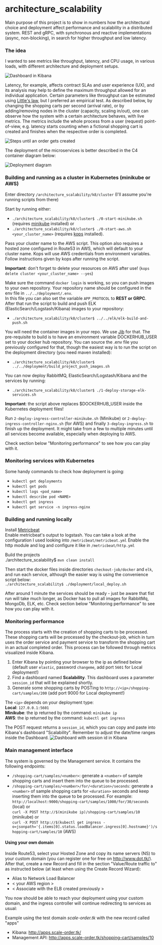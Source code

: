 # architecture_scalability

Main purpose of this project is to show in numbers how the architectural choice and deployment affect performance and scalability in a distributed system.
REST and gRPC, with synchronous and reactive implementations (async, non-blocking), in search for higher throughput and low latency.

### The idea
I wanted to see metrics like throughput, latency, and CPU usage, in various loads, with different architecture and deployment setups. 

![Dashboard in Kibana](https://github.com/daniloteodoro/architecture_scalability/blob/main/docs/scalability_dashboard_730tps.png?raw=true)

Latency, for example, affects contract SLAs and user experience (UX), and its analysis may help to define the maximum throughput allowed for an individual application.
Certain parameters like throughput can be estimated using [Little's law](https://en.wikipedia.org/wiki/Little%27s_law), but I preferred an empirical test.
As described below, by changing the shopping carts per second (arrival rate), or by adding/removing nodes in the cluster (capacity, scaling in/out), one can 
observe how the system with a certain architecture behaves, with live metrics. The metrics include the whole process from a user (request) point-of-view, e.g. latency starts counting 
when a fictional shopping cart is created and finishes when the respective order is completed.

![Steps until an order gets created](https://github.com/daniloteodoro/architecture_scalability/blob/main/docs/ProcessOrder-sequence-diagram.png?raw=true)

The deployment of the microservices is better described in the C4 container diagram below:

![Deployment diagram](https://github.com/daniloteodoro/architecture_scalability/blob/main/docs/container-diagram.png?raw=true)

### Building and running as a cluster in Kubernetes (minikube or AWS)
Enter directory `/architecture_scalability/k8/cluster` (I'll assume you're running scripts from there) <br>

Start by running either: <br>
* `./architecture_scalability/k8/cluster$ ./0-start-minikube.sh` (requires [minikube](https://minikube.sigs.k8s.io/docs/start/) installed) or <br>
* `./architecture_scalability/k8/cluster$ ./0-start-aws.sh <your_cluster_name>` (requires [kops](https://kops.sigs.k8s.io/getting_started/install/) installed).

Pass your cluster name to the AWS script. This option also requires a hosted zone configured in Route53 in AWS, which will default to your cluster name.
Kops will use AWS credentials from environment variables. Follow instructions given by kops after running the script.

**Important**: don't forget to delete your resources on AWS after use! (`kops delete cluster <your_cluster_name> --yes`)

Make sure the command `docker login` is working, so you can push images to your own repository.
Your repository name should be configured in the env file in `../../deployment/.env`. <br>
In this file you can also set the variable `APP_PROTOCOL` to **REST or GRPC**. <br>
After that run the script to build and push ELK (ElasticSearch/Logstash/Kibana) images to your repository:

* `./architecture_scalability/k8/cluster$ ../../elk/elk-build-and-push.sh`

You will need the container images in your repo. We use [Jib](https://github.com/GoogleContainerTools/jib) for that. 
The pre-requisite to build is to have an environment variable DOCKERHUB_USER set to your docker hub repository.
You can source the .env file you previously configured for that, though the easiest way is to run the script on the deployment directory (you need maven installed):

* `./architecture_scalability/k8/cluster$ ../../deployment/build_project_push_images.sh`

You can now deploy RabbitMQ, ElasticSearch/Logstash/Kibana and the services by running: <br>
* `./architecture_scalability/k8/cluster$ ./1-deploy-storage-elk-services.sh` <br>

**Important**: the script above replaces $DOCKERHUB_USER inside the Kubernetes deployment files!

Run `2-deploy-ingress-controller-minikube.sh` (Minikube) or `2-deploy-ingress-controller-nginx.sh` (for AWS) and finally `3-deploy-ingress.sh` to finish up the deployment.
It might take from a few to multiple minutes until all services become available, especially when deploying to AWS. <br>

Check section below "Monitoring performance" to see how you can play with it.

### Monitoring services with Kubernetes
Some handy commands to check how deployment is going: <br>
 * `kubectl get deployments`
* `kubectl get pods`
* `kubectl logs <pod_name>`
* `kubectl describe pod <NAME>`
* `kubectl get ingress`
* `kubectl get service -n ingress-nginx`

### Building and running locally

Install [Metricbeat](https://www.elastic.co/guide/en/beats/metricbeat/6.8/metricbeat-installation.html) <br>
Enable metricbeat's output to logstash. You can take a look at the configuration I used looking into `/metricbeat/metricbeat.yml`
Enable the http module and log and configure it like in `/metricbeat/http.yml`

Build the projects <br>
./architecture_scalability$ `mvn clean install`

Then start the docker files inside directories `checkout-job/docker` and `elk`, and run each service, although the easier way is using the convenience script below: <br>
`./architecture_scalability$ ./deployment/local_deploy.sh`

After around 1 minute the services should be ready - just be aware that fist run will take much longer, as Docker has to pull all images for RabbitMq, MongoDb, ELK, etc. 
Check section below "Monitoring performance" to see how you can play with it.

### Monitoring performance
The process starts with the creation of shopping carts to be processed. These shopping carts will be processed by the 
checkout-job, which in turn uses the order service and payment service to transform the shopping cart in an actual completed order.
This process can be followed through metrics visualized inside Kibana.

1. Enter Kibana by pointing your browser to the ip as defined below (default user `elastic`, password `changeme`, add port `5601` for Local deployment!)
2. Find a dashboard named **Scalability**. This dashboard uses a parameter `session_id` that will be explained shortly.
3. Generate some shopping carts by POSTing to `http://<ip>/shopping-cart/samples/200` (add port 9000 for Local deployment!)

The `<ip>` depends on your deployment type: <br>
**Local**: `127.0.0.1:5601` <br>
**Minikube**: the ip returned by the command: `minikube ip` <br>
**AWS**: the ip returned by the command: `kubectl get ingress`

The POST request returns a `session_id`, which you can copy and paste into Kibana's dashboard "Scalability".
Remember to adjust the date/time ranges inside the Dashboard.
![Dashboard with session id in Kibana](https://github.com/daniloteodoro/architecture_scalability/blob/main/docs/kibana_dashboard_sessionid.png?raw=true)

### Main management interface
The system is governed by the Management service. It contains the following endpoints:
* `/shopping-cart/samples/<number>`: generate a `<number>` of sample shopping carts and insert them into the queue to be processed.
* `/shopping-cart/samples/<number>/for/<duration>/seconds`: generate a `<number>` of sample shopping carts for `<duration>` seconds and keep inserting them into the queue to be processed.
For example: <br>
    `http://localhost:9000/shopping-cart/samples/1000/for/30/seconds` (local) or <br>
    `curl -X POST http://$(minikube ip)/shopping-cart/samples/10` (minikube) or <br>
    `curl -X POST http://$(kubectl get ingress -o=jsonpath='{.items[0].status.loadBalancer.ingress[0].hostname}')/shopping-cart/samples/10` (AWS)

#### Using your own domain
Inside Route53, select your Hosted Zone and copy its name servers (NS) to your custom domain (you can register one for free on http://www.dot.tk/). 
After that, create a new Record and fill in the section "Value/Route traffic to" as instructed below (at least when using the Create Record Wizard):
* Alias to Network Load Balancer
* < your AWS region >
* < Associate with the ELB created previously >

You now should be able to reach your deployment using your custom domain, and the ingress controller will continue redirecting to services as usual:

Example using the test domain _scale-order.tk_ with the new record called "apps" <br>
* Kibana: http://apps.scale-order.tk/
* Management API: http://apps.scale-order.tk/shopping-cart/samples/10

